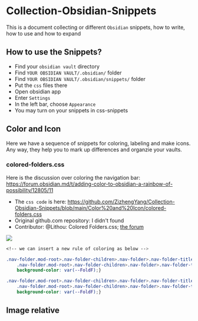 # Collection-Obsidian-Snippets
This is a document collecting or different `Obsidian` snippets, how to write, how to use and how to expand

## How to use the Snippets?

- Find your `obsidian vault` directory
- Find `YOUR OBSIDIAN VAULT/.obsidian/` folder
- Find `YOUR OBSIDIAN VAULT/.obsidian/snippets/` folder
- Put the `css` files there
- Open obsidian app
- Enter `Settings`
- In the left bar, choose `Appearance`
- You may turn on your snippets in css-snippets

## Color and Icon

Here we have a sequence of snippets for coloring, labeling and make icons. Any way, they help you to mark up differences and organzie your vaults.

### colored-folders.css

Here is the discussion over coloring the navigation bar: https://forum.obsidian.md/t/adding-color-to-obsidian-a-rainbow-of-possibility/12805/11

- The `css code` is here: https://github.com/ZizhengYang/Collection-Obsidian-Snippets/blob/main/Color%20and%20Icon/colored-folders.css
- Original github.com repository: I didn't found
- Contributor: @Lithou: Colored Folders.css; [the forum](https://forum.obsidian.md/t/adding-color-to-obsidian-a-rainbow-of-possibility/12805/11
)

![](https://forum.obsidian.md/uploads/default/original/2X/a/af9ba0bf2fed2bf7299659a227424d4235aacf11.png)

```css
<!-- we can insert a new rule of coloring as below -->

.nav-folder.mod-root>.nav-folder-children>.nav-folder>.nav-folder-title[data-path^="YOUR-FOLDER-STARTING-LETTERS"],
    .nav-folder.mod-root>.nav-folder-children>.nav-folder>.nav-folder-title[data-path^="YOUR-FOLDER-STARTING-LETTERS"] + .nav-folder-children{
    background-color: var(--FoldF);}

.nav-folder.mod-root>.nav-folder-children>.nav-folder>.nav-folder-title[data-path^="YOUR-FOLDER-NAME"],
    .nav-folder.mod-root>.nav-folder-children>.nav-folder>.nav-folder-title[data-path^="YOUR-FOLDER-NAME"] + .nav-folder-children{
    background-color: var(--FoldF);}
```
## Image relative
